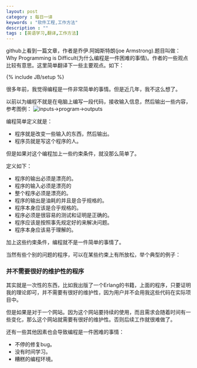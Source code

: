 ```yaml
---
layout: post
category : 每日一译 
keywords : "软件工程,工作方法"
description : ""
tags : [英语学习,翻译,工作方法]
---
```


github上看到一篇文章，作者是乔伊.阿姆斯特朗(joe Armstrong).题目叫做：Why Programming is Difficult(为什么编程是一件困难的事情)。作者的一些观点比较有意思。这里简单翻译下一些主要观点。如下：

<!--break-->

{% include JB/setup %}


很多年前，我觉得编程是一件非常简单的事情。但是近几年，我不这么想了。

以前以为编程不就是在电脑上编写一段代码，接收输入信息，然后输出一些内容，参考图例：
![inputs->program->outputs](http://joearms.github.io/images/program.png)

 编程简单定义就是：
- 程序就是改变一些输入的东西，然后输出。
- 程序员就是写这个程序的人。

但是如果对这个编程加上一些约束条件，就没那么简单了。

定义如下：
- 程序的输出必须是漂亮的。
- 程序的输入必须是漂亮的
- 整个程序必须是漂亮的。
- 程序的输出是油耗的并且是合乎规格的。
- 程序本身应该是合乎规格的。
- 程序必须是很容易的测试和证明是正确的。
- 程序应该是按照事先规定好的来解决问题。
- 程序本身应该易于理解的。

加上这些约束条件，编程就不是一件简单的事情了。

当然有些个别的问题的程序，可以在某些约束上有所放松，举个典型的例子：

### 并不需要很好的维护性的程序

其实就是一次性的东西，比如我出版了一个Erlang的书籍，上面的程序，只要证明我的理论即可，并不需要有很好的维护性，因为用户并不会用我这些代码在实际项目中。

但是如果是对于一个网站。因为这个网站要持续的使用，而且需求会随着时间有一些变化，那么这个网站就需要有很好的维护性。否则后续工作就很难做了。

还有一些其他因素也会导致编程是一件困难的事情：

- 不停的修复bug。
- 没有时间学习。
- 糟糕的编程环境。

